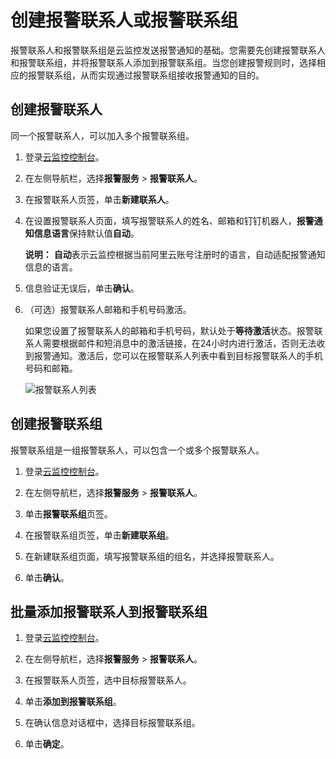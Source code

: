 # 创建报警联系人或报警联系组

报警联系人和报警联系组是云监控发送报警通知的基础。您需要先创建报警联系人和报警联系组，并将报警联系人添加到报警联系组。当您创建报警规则时，选择相应的报警联系组，从而实现通过报警联系组接收报警通知的目的。

## 创建报警联系人

同一个报警联系人，可以加入多个报警联系组。

1.  登录[云监控控制台](https://cms-intl.console.aliyun.com)。

2.  在左侧导航栏，选择**报警服务** \> **报警联系人**。

3.  在报警联系人页签，单击**新建联系人**。

4.  在设置报警联系人页面，填写报警联系人的姓名、邮箱和钉钉机器人，**报警通知信息语言**保持默认值**自动**。

    **说明：** **自动**表示云监控根据当前阿里云账号注册时的语言，自动适配报警通知信息的语言。

5.  信息验证无误后，单击**确认**。

6.  （可选）报警联系人邮箱和手机号码激活。

    如果您设置了报警联系人的邮箱和手机号码，默认处于**等待激活**状态。报警联系人需要根据邮件和短消息中的激活链接，在24小时内进行激活，否则无法收到报警通知。激活后，您可以在报警联系人列表中看到目标报警联系人的手机号码和邮箱。

    ![报警联系人列表](https://static-aliyun-doc.oss-accelerate.aliyuncs.com/assets/img/zh-CN/5924728061/p202972.png)


## 创建报警联系组

报警联系组是一组报警联系人，可以包含一个或多个报警联系人。

1.  登录[云监控控制台](https://cms-intl.console.aliyun.com)。

2.  在左侧导航栏，选择**报警服务** \> **报警联系人**。

3.  单击**报警联系组**页签。

4.  在报警联系组页签，单击**新建联系组**。

5.  在新建联系组页面，填写报警联系组的组名，并选择报警联系人。

6.  单击**确认**。


## 批量添加报警联系人到报警联系组

1.  登录[云监控控制台](https://cms-intl.console.aliyun.com)。

2.  在左侧导航栏，选择**报警服务** \> **报警联系人**。

3.  在报警联系人页签，选中目标报警联系人。

4.  单击**添加到报警联系组**。

5.  在确认信息对话框中，选择目标报警联系组。

6.  单击**确定**。


